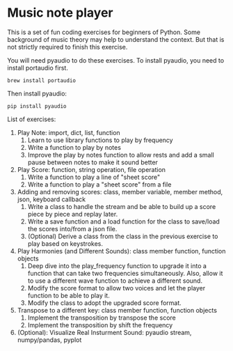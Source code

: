 # Music note player
This is a set of fun coding exercises for beginners of Python. Some background of music theory may help to understand the context. But that is not strictly required to finish this exercise.

You will need pyaudio to do these exercises. To install pyaudio, you need to install portaudio first.
```
brew install portaudio
```

Then install pyaudio:
```
pip install pyaudio
```

List of exercises:

1. Play Note: import, dict, list, function
    1. Learn to use library functions to play by frequency
    2. Write a function to play by notes
    3. Improve the play by notes function to allow rests and add a small pause between notes to make it sound better
2. Play Score: function, string operation, file operation
    1. Write a function to play a line of "sheet score"
    2. Write a function to play a "sheet score" from a file
3. Adding and removing scores: class, member variable, member method, json, keyboard callback
    1. Write a class to handle the stream and be able to build up a score piece by piece and replay later.
    2. Write a save function and a load function for the class to save/load the scores into/from a json file.
    3. (Optional) Derive a class from the class in the previous exercise to play based on keystrokes.
4. Play Harmonies (and Different Sounds): class member function, function objects
    1. Deep dive into the play_frequency function to upgrade it into a function that can take two frequencies simultaneously. Also, allow it to use a different wave function to achieve a different sound.
    2. Modify the score format to allow two voices and let the player function to be able to play it.
    3. Modify the class to adopt the upgraded score format.
5. Transpose to a different key: class member function, function objects
    1. Implement the transposition by transpose the score
    2. Implement the transposition by shift the frequency
6. (Optional): Visualize Real Insturment Sound: pyaudio stream, numpy/pandas, pyplot
